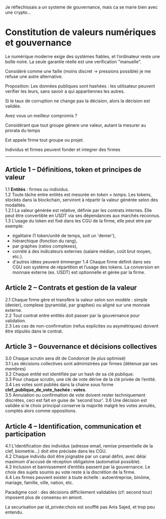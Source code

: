 Je réflechissais a un systeme de gouvernance, mais ca se marie bien avec une crypto...

# Constitution de valeurs numériques et gouvernance

Le numérique moderne exige des systèmes fiables, et l’ordinateur reste une boîte noire.
La seule garantie réelle est une verification "manuelle".

Considéré comme une faille (moins discret -> pressions possible) je me refuse une autre alternative.

Proposition: 
    Les données publiques sont hashées : les utilisateur peuvent verifier les leurs, sans savoir a qui appartiennes les autres.

Si le taux de corruption ne change pas la décision, alors la décision est validée. 

Avez vous un meilleur compromis ?

Considérant que tout groupe génere une valeur, autant la mesurer au prorata du temps

Est appele firme tout groupe ou projet.

Individus et firmes peuvent fonder et integrer des firmes

---

## Article 1 – Définitions, token et principes de valeur
1.1 **Entités** : firmes ou individus.  
1.2 Toute tâche entre entités est mesurée en *token × temps*. Les tokens, stockés dans la blockchain, serviront à répartir la valeur générée selon des modalités.  
1.2.1 La valeur générée est relative, définie par les contrats internes. Elle peut être convertible en USDT via ses dépendances aux marchés reconnus.  
1.3 L’usage du token est fixé dans les CGU de la firme, elle peut etre par exemple:  
- égalitaire (1 token/unité de temps, soit un 'denier'),  
- hiérarchique (fonction du rang),  
- par graphes (ratios complexes),  
- corrélé à des indicateurs externes (salaire médian, coût brut moyen, etc.).  
- d'autres idées peuvent émmerger
1.4 Chaque firme définit dans ses CGU son système de répartition et l’usage des tokens. La conversion en monnaie externe (ex. USDT) est optionnelle et gérée par la firme.  

## Article 2 – Contrats et gestion de la valeur
2.1 Chaque firme gère et transfère la valeur selon son modèle : simple (denier), complexe (pyramidal, par graphes) ou aligné sur une monnaie externe.  
2.2 Tout contrat entre entités doit passer par la gouvernance pour validation.  
2.3 Les cas de non-confirmation (refus explicites ou asymétriques) doivent être stipulés dans le contrat.  

## Article 3 – Gouvernance et décisions collectives
3.0 Chaque scrutin sera dit de Condorcet (le plus optimisé)  
3.1 Les décisions collectives sont administrées par firmes (détenue par ses membres)  
3.2 Chaque entité est identifiée par un hash de sa clé publique.  
3.3 Pour chaque scrutin, une clé de vote dérive de la clé privée de l’entité.  
3.4 Les votes sont publiés dans la chaine sous forme **clef_publique_de_vote_hachée : votes**.  
3.5 Annulation ou confirmation de vote doivent rester techniquement discrètes, ceci est fait en guise de 'second tour'.
3.6 Une décision est validée si le choix principal conserve la majorité malgré les votes annulés, comptés alors comme oppositions.  

## Article 4 – Identification, communication et participation
4.1 L’identification des individus (adresse email, remise presentielle de la clef, biometrie...) doit etre précisée dans les CGU.  
4.2 Chaque individu doit être joignable par un canal défini, avec délai maximum d'accusé de réception obligatoire (automatisé possible).  
4.3 Inclusion et bannissement d’entités passent par la gouvernance. Le choix des sujets soumis au vote reste à la discrétion de la firme.  
4.4 Les firmes peuvent exister à toute échelle : autoentreprise, binôme, mariage, famille, ville, nation, etc.

Paradigme cool : des décisions difficilement validables (cf: second tour) imposent plus de consensu en amont.  

La securisation par id_privée:choix est soufflé pas Anis Sajed, et trop peu entendu.
